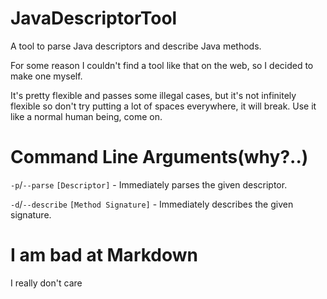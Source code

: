 # JavaDescriptorTool
A tool to parse Java descriptors and describe Java methods.

For some reason I couldn't find a tool like that on the web, so I decided to make one myself.

It's pretty flexible and passes some illegal cases, but it's not infinitely flexible so don't try putting a lot of spaces everywhere, it will break. Use it like a normal human being, come on.
# Command Line Arguments(why?..)
`-p`/`--parse` `[Descriptor]` - Immediately parses the given descriptor.

`-d`/`--describe` `[Method Signature]` - Immediately describes the given signature.

# I am bad at Markdown
I really don't care
